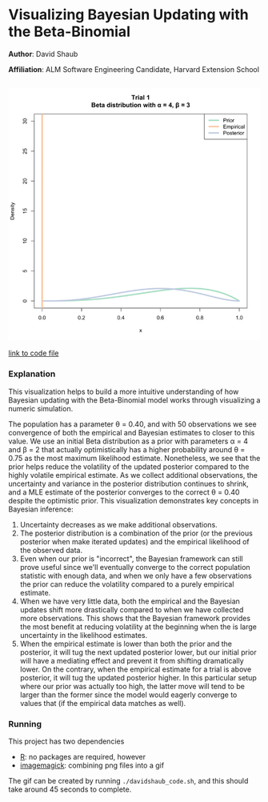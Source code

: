 # Visualizing Bayesian Updating with the Beta-Binomial

**Author**: David Shaub

**Affiliation**: ALM Software Engineering Candidate, Harvard Extension School
##

![(beta-binomial updating)](davidshaub_artifact.gif)

[link to code file](davidshaub_code.R)

### Explanation

This visualization helps to build a more intuitive understanding of how Bayesian updating with the Beta-Binomial model works through visualizing a numeric simulation.

The population has a parameter θ = 0.40, and with 50 observations we see convergence of both the empirical and Bayesian estimates to closer to this value. We use an initial Beta distribution as a prior with parameters α = 4 and β = 2 that actually optimistically has a higher probability around θ = 0.75 as the most maximum likelihood estimate. Nonetheless, we see that the prior helps reduce the volatility of the updated posterior compared to the highly volatile empirical estimate. As we collect additional observations, the uncertainty and variance in the posterior distribution continues to shrink, and a MLE estimate of the posterior converges to the correct θ = 0.40 despite the optimistic prior. This visualization demonstrates key concepts in Bayesian inference:

1. Uncertainty decreases as we make additional observations.
2. The posterior distribution is a combination of the prior (or the previous posterior when make iterated updates) and the empirical likelihood of the observed data.
3. Even when our prior is "incorrect", the Bayesian framework can still prove useful since we'll eventually converge to the correct population statistic with enough data, and when we only have a few observations the prior can reduce the volatility compared to a purely empirical estimate.
4. When we have very little data, both the empirical and the Bayesian updates shift more drastically compared to when we have collected more observations. This shows that the Bayesian framework provides the most benefit at reducing volatility at the beginning when the is large uncertainty in the likelihood estimates.
5. When the empirical estimate is lower than both the prior and the posterior, it will tug the next updated posterior lower, but our initial prior will have a mediating effect and prevent it from shifting dramatically lower. On the contrary, when the empirical estimate for a trial is above posterior, it will tug the updated posterior higher. In this particular setup where our prior was actually too high, the latter move will tend to be larger than the former since the model would eagerly converge to values that (if the empirical data matches as well).


### Running

This project has two dependencies

* [R](https://www.r-project.org/): no packages are required, however
* [imagemagick](https://www.imagemagick.org/script/download.php): combining png files into a gif

The gif can be created by running `./davidshaub_code.sh`, and this should take around 45 seconds to complete.
